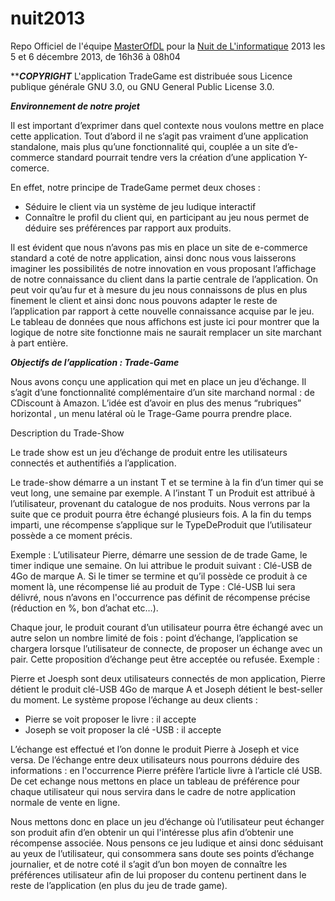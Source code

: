 nuit2013
========

Repo Officiel de l'équipe [MasterOfDL](http://www.nuitdelinfo.com/nuitinfo/teams:equipe_1_masterofdl_modl:start) pour la [Nuit de L'informatique](http://www.nuitdelinfo.com/) 2013 les 5 et 6 décembre 2013, de 16h36 à 08h04

*************COPYRIGHT***********
L'application TradeGame est distribuée sous Licence publique générale GNU 3.0, ou GNU General Public License 3.0. 


*************Environnement de notre projet*************

Il est important d’exprimer dans quel contexte nous voulons mettre en place cette application. Tout d’abord il ne s’agit pas vraiment d’une application standalone, mais plus qu’une fonctionnalité qui, couplée a un site d’e-commerce standard pourrait tendre vers la création d’une application Y-comerce. 

En effet, notre principe de TradeGame permet deux choses : 
- Séduire le client via un système de jeu ludique interactif
- Connaître le profil du client qui, en participant au jeu nous permet de déduire ses préférences par rapport aux produits. 

Il est évident que nous n’avons pas mis en place un site de e-commerce standard a coté de notre application, ainsi donc nous vous laisserons imaginer les possibilités de notre innovation en vous proposant l’affichage de notre connaissance du client dans la partie centrale de l’application.  On peut voir qu’au fur et à mesure du jeu nous connaissons de plus en plus finement le client et ainsi donc nous pouvons adapter le reste de l’application par rapport à cette nouvelle connaissance acquise par le jeu. Le tableau de données que nous affichons est juste ici pour montrer que la logique de notre site fonctionne mais ne saurait remplacer un site marchant à part entière.




*************Objectifs de l’application : Trade-Game*************

Nous avons conçu une application qui met en place un jeu d’échange. Il s’agit d’une fonctionnalité complémentaire d’un site marchand normal : de CDiscount à Amazon. L’idée est d’avoir en plus des menus “rubriques” horizontal , un menu latéral où le Trage-Game pourra prendre place. 

Description du Trade-Show

Le trade show est un jeu d’échange de produit entre les utilisateurs connectés et authentifiés a l’application. 

Le trade-show démarre a un instant T et se termine à la fin d’un timer qui se veut long, une semaine par exemple. A l’instant T un Produit est attribué à l’utilisateur, provenant du catalogue de nos produits. Nous verrons par la suite que ce produit pourra être échangé plusieurs fois. 
A la fin du temps imparti, une récompense s’applique sur le TypeDeProduit que l’utilisateur possède a ce moment précis. 

Exemple : L’utilisateur Pierre, démarre une session de de trade Game, le timer indique une semaine. On lui attribue le produit suivant : Clé-USB de 4Go de marque A. Si le timer se termine et qu’il possède ce produit à ce moment là, une récompense lié au produit de Type : Clé-USB lui sera délivré, nous n’avons en l'occurrence pas définit de récompense précise (réduction en %, bon d’achat etc…). 

Chaque jour, le produit courant d’un utilisateur pourra être échangé avec un autre selon un nombre limité de fois : point d’échange, l’application se chargera lorsque l’utilisateur de connecte, de proposer un échange avec un pair. Cette proposition d’échange peut être acceptée ou refusée. Exemple : 

Pierre et Joesph sont deux utilisateurs connectés de mon application, Pierre détient le produit clé-USB 4Go de marque A et Joseph détient le best-seller du moment.  Le système propose l’échange au deux clients : 

- Pierre se voit proposer le livre : il accepte
- Joseph se voit proposer la clé -USB : il accepte

L’échange est effectué et l’on donne le produit Pierre à Joseph et vice versa. De l’échange entre deux utilisateurs nous pourrons déduire des informations : en l'occurrence Pierre préfère l’article livre à l’article clé USB. De cet echange nous mettons en place un tableau de préférence pour chaque utilisateur qui nous servira dans le cadre de notre application normale de vente en ligne. 

Nous mettons donc en place un jeu d’échange où l’utilisateur peut échanger son produit afin d’en obtenir un qui l'intéresse plus afin d’obtenir une récompense associée. Nous pensons ce jeu ludique et ainsi donc séduisant au yeux de l’utilisateur, qui consommera sans doute ses points d’échange journalier, et de notre coté il s’agit d’un bon moyen de connaître les préférences utilisateur afin de lui proposer du contenu pertinent dans le reste de l’application (en plus du jeu de trade game).
